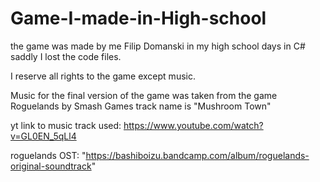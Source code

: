 # Game-I-made-in-High-school

the game was made by me Filip Domanski in my high school days in C# saddly I lost the code files.

I reserve all rights to the game except music.

Music for the final version of the game was taken from the game Roguelands by Smash Games track name is "Mushroom Town"

yt link to music track used: https://www.youtube.com/watch?v=GL0EN_5qLl4

roguelands OST: "https://bashiboizu.bandcamp.com/album/roguelands-original-soundtrack"
